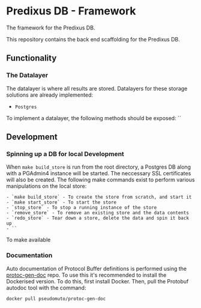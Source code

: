 # Predixus DB - Framework
The framework for the Predixus DB.

This repository contains the back end scaffolding for the Predixus DB.

## Functionality

### The Datalayer
The datalayer is where all results are stored. Datalayers for these storage solutions are already implemented:
- `Postgres`

To implement a datalayer, the following methods should be exposed:
``

## Development

### Spinning up a DB for local Development
When `make build_store` is run from the root directory, a Postgres DB along with a PGAdmin4 instance will be started. The neccessary SSL certificates will also be created. The following make commands exist to perform various manipulations on the local store:


```
- `make build_store` - To create the store from scratch, and start it
- `make start_store` - To start the store
- `stop_store` - To stop a running instance of the store
- `remove_store` - To remove an existing store and the data contents
- `redo_store` - Tear down a store, delete the data and spin it back up
- ``
```

To make available

### Documentation
Auto documentation of Protocol Buffer definitions is performed using the [protoc-gen-doc](https://github.com/pseudomuto/protoc-gen-doc) repo. To use this it's recommended to install the Dockerised version. To do this, first install Docker. Then, pull the Protobuf autodoc tool with the command:


```bash
docker pull pseudomuto/protoc-gen-doc
```

